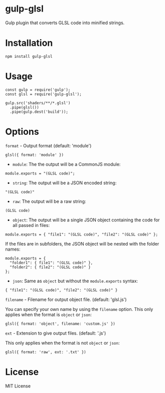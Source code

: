# gulp-glsl
Gulp plugin that converts GLSL code into minified strings.

# Installation

```
npm install gulp-glsl
```

# Usage

```
const gulp = require('gulp');
const glsl = require('gulp-glsl');

gulp.src('shaders/**/*.glsl')
  .pipe(glsl())
  .pipe(gulp.dest('build'));
```

# Options

`format` - Output format (default: 'module')

```
glsl({ format: 'module' })
```

* `module`: The the output will be a CommonJS module:

```
module.exports = "(GLSL code)";
```

* `string`: The output will be a JSON encoded string:

```
"(GLSL code)"
```

* `raw`: The output will be a raw string:

```
(GLSL code)
```

* `object`: The output will be a single JSON object containing
the code for all passed in files:

```
module.exports = { "file1": "(GLSL code)", "file2": "(GLSL code)" };
```

If the files are in subfolders, the JSON object will be nested with the folder names:

```
module.exports = {
  "folder1": { file1": "(GLSL code)" },
  "folder2": { file2": "(GLSL code)" }
};
```

* `json`: Same as `object` but without the `module.exports` syntax:

```
{ "file1": "(GLSL code)", "file2": "(GLSL code)" }
```

`filename` - Filename for output object file. (default: 'glsl.js')

You can specify your own name by using the `filename` option. This only applies when 
the format is `object` or `json`:

```
glsl({ format: 'object', filename: 'custom.js' })
```

`ext` - Extension to give output files. (default: '.js')

This only applies when the format is not `object` or `json`:

```
glsl({ format: 'raw', ext: '.txt' })
```

# License

MIT License